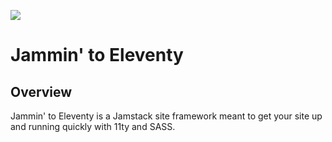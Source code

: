 ![](https://www.dropbox.com/s/q6d3qgmayo7epxa/jammin-lobby-card.jpg?raw=1)

# Jammin' to Eleventy

## Overview
Jammin' to Eleventy is a Jamstack site framework meant to get your site up and running quickly with 11ty and SASS.
